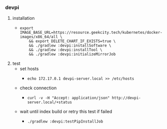 ### devpi

1. installation
    * ```shell
      export IMAGE_BASE_URL=https://resource.geekcity.tech/kubernetes/docker-images/x86_64/all \
          && export DELETE_CHART_IF_EXISTS=true \
          && ./gradlew :devpi:installSoftware \
          && ./gradlew :devpi:installTool \
          && ./gradlew :devpi:initializeMirrorJob
      ```
2. test
    * set hosts
        + ```shell
          echo 172.17.0.1 devpi-server.local >> /etc/hosts
          ```
    * check connection
        + ```shell
          curl -v -H "Accept: application/json" http://devpi-server.local/+status
          ```
    * wait until index build or retry this test if failed
        + ```shell
          ./gradlew :devpi:testPipInstallJob
          ```